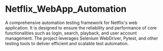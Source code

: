 # Netflix_WebApp_Automation
A comprehensive automation testing framework for Netflix's web application. It is designed to ensure the reliability and performance of core functionalities such as login, search, playback, and user account management. The project leverages Selenium WebDriver, Pytest, and other testing tools to deliver efficient and scalable test automation.

